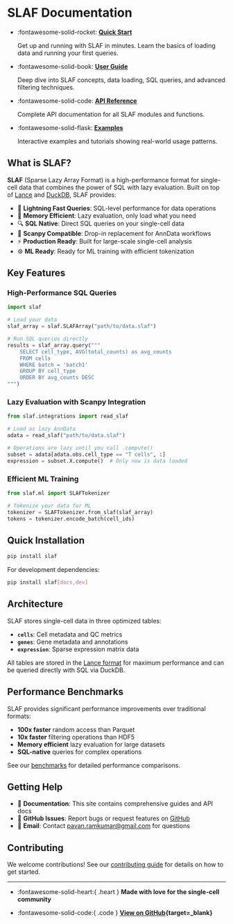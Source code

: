 # SLAF Documentation

<div class="grid cards" markdown>

- :fontawesome-solid-rocket: **[Quick Start](getting-started/quickstart.md)**

  Get up and running with SLAF in minutes. Learn the basics of loading data and running your first queries.

- :fontawesome-solid-book: **[User Guide](user-guide/core-concepts.md)**

  Deep dive into SLAF concepts, data loading, SQL queries, and advanced filtering techniques.

- :fontawesome-solid-code: **[API Reference](api/core.md)**

  Complete API documentation for all SLAF modules and functions.

- :fontawesome-solid-flask: **[Examples](examples/getting-started.md)**

  Interactive examples and tutorials showing real-world usage patterns.

</div>

## What is SLAF?

**SLAF** (Sparse Lazy Array Format) is a high-performance format for single-cell data that combines the power of SQL with lazy evaluation. Built on top of [Lance](https://lancedb.github.io/lance/) and [DuckDB](https://duckdb.org/), SLAF provides:

- 🚀 **Lightning Fast Queries**: SQL-level performance for data operations
- 💾 **Memory Efficient**: Lazy evaluation, only load what you need
- 🔍 **SQL Native**: Direct SQL queries on your single-cell data
- 🧬 **Scanpy Compatible**: Drop-in replacement for AnnData workflows
- ⚡ **Production Ready**: Built for large-scale single-cell analysis
- ⚙️ **ML Ready**: Ready for ML training with efficient tokenization

## Key Features

### High-Performance SQL Queries

```python
import slaf

# Load your data
slaf_array = slaf.SLAFArray("path/to/data.slaf")

# Run SQL queries directly
results = slaf_array.query("""
    SELECT cell_type, AVG(total_counts) as avg_counts
    FROM cells
    WHERE batch = 'batch1'
    GROUP BY cell_type
    ORDER BY avg_counts DESC
""")
```

### Lazy Evaluation with Scanpy Integration

```python
from slaf.integrations import read_slaf

# Load as lazy AnnData
adata = read_slaf("path/to/data.slaf")

# Operations are lazy until you call .compute()
subset = adata[adata.obs.cell_type == "T cells", :]
expression = subset.X.compute()  # Only now is data loaded
```

### Efficient ML Training

```python
from slaf.ml import SLAFTokenizer

# Tokenize your data for ML
tokenizer = SLAFTokenizer.from_slaf(slaf_array)
tokens = tokenizer.encode_batch(cell_ids)
```

## Quick Installation

```bash
pip install slaf
```

For development dependencies:

```bash
pip install slaf[docs,dev]
```

## Architecture

SLAF stores single-cell data in three optimized tables:

- **`cells`**: Cell metadata and QC metrics
- **`genes`**: Gene metadata and annotations
- **`expression`**: Sparse expression matrix data

All tables are stored in the [Lance format](https://lancedb.github.io/lance/) for maximum performance and can be queried directly with SQL via DuckDB.

## Performance Benchmarks

SLAF provides significant performance improvements over traditional formats:

- **100x faster** random access than Parquet
- **10x faster** filtering operations than HDF5
- **Memory efficient** lazy evaluation for large datasets
- **SQL-native** queries for complex operations

See our [benchmarks](benchmarks/performance.md) for detailed performance comparisons.

## Getting Help

- 📖 **Documentation**: This site contains comprehensive guides and API docs
- 💬 **GitHub Issues**: Report bugs or request features on [GitHub](https://github.com/slaf-project/slaf)
- 📧 **Email**: Contact pavan.ramkumar@gmail.com for questions

## Contributing

We welcome contributions! See our [contributing guide](development/contributing.md) for details on how to get started.

---

<div class="grid" markdown>

- :fontawesome-solid-heart:{ .heart } **Made with love for the single-cell community**

- :fontawesome-solid-code:{ .code } **[View on GitHub](https://github.com/slaf-project/slaf){target=\_blank}**

</div>
